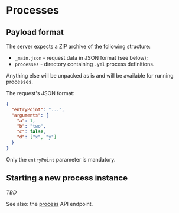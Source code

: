 # Processes

## Payload format

The server expects a ZIP archive of the following structure:
- `_main.json` - request data in JSON format (see below);
- `processes` - directory containing `.yml` process definitions.

Anything else will be unpacked as is and will be available for running processes.

The request's JSON format:
```json
{
  "entryPoint": "...",
  "arguments": {
    "a": 1,
    "b": "two",
    "c": false,
    "d": ["x", "y"]
  }
}
```

Only the `entryPoint` parameter is mandatory.

## Starting a new process instance

*TBD*

See also: the [process](./api/process.md) API endpoint.
